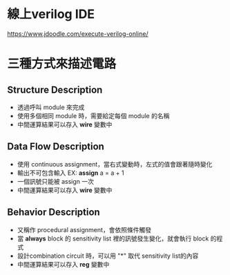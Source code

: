 # 線上verilog IDE
https://www.jdoodle.com/execute-verilog-online/

# 三種方式來描述電路
## Structure Description
* 透過呼叫 module 來完成
* 使用多個相同 module 時，需要給定每個 module 的名稱
* 中間運算結果可以存入 **wire** 變數中
## Data Flow Description
* 使用 continuous assignment，當右式變動時，左式的值會跟著隨時變化
* 輸出不可包含輸入 EX: **assign** a = a + 1
* 一個訊號只能被 assign 一次
* 中間運算結果可以存入 **wire** 變數中
## Behavior Description
* 又稱作 procedural assignment，會依照條件觸發
* 當 **always** block 的 sensitivity list 裡的訊號發生變化，就會執行 block 的程式
* 設計combination circuit 時，可以用 "*" 取代 sensitivity list的內容
* 中間運算結果可以存入 **reg** 變數中
